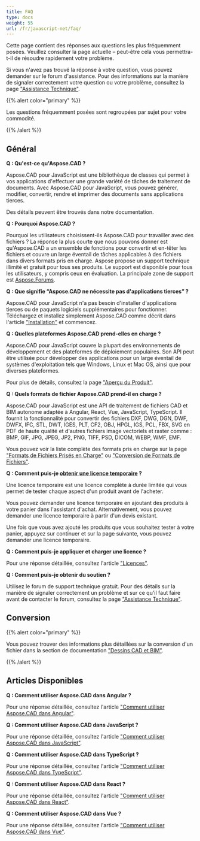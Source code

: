 ```yaml
---
title: FAQ
type: docs
weight: 55
url: /fr/javascript-net/faq/
---
```


Cette page contient des réponses aux questions les plus fréquemment posées. Veuillez consulter la page actuelle – peut-être cela vous permettra-t-il de résoudre rapidement votre problème.

Si vous n'avez pas trouvé la réponse à votre question, vous pouvez demander sur le forum d'assistance. Pour des informations sur la manière de signaler correctement votre question ou votre problème, consultez la page ["Assistance Technique"](/fr/cad/javascript-net/technical-support).

{{% alert color="primary" %}} 

Les questions fréquemment posées sont regroupées par sujet pour votre commodité.

{{% /alert %}}

## **Général**
**Q : Qu'est-ce qu'Aspose.CAD ?**

Aspose.CAD pour JavaScript est une bibliothèque de classes qui permet à vos applications d'effectuer une grande variété de tâches de traitement de documents. Avec Aspose.CAD pour JavaScript, vous pouvez générer, modifier, convertir, rendre et imprimer des documents sans applications tierces.

Des détails peuvent être trouvés dans notre documentation.

**Q : Pourquoi Aspose.CAD ?**

Pourquoi les utilisateurs choisissent-ils Aspose.CAD pour travailler avec des fichiers ? La réponse la plus courte que nous pouvons donner est qu'Aspose.CAD a un ensemble de fonctions pour convertir et en-têter les fichiers et couvre un large éventail de tâches applicables à des fichiers dans divers formats pris en charge. Aspose propose un support technique illimité et gratuit pour tous ses produits. Le support est disponible pour tous les utilisateurs, y compris ceux en évaluation. La principale zone de support est [Aspose.Forums](https://forum.aspose.com/c/cad/19).

**Q : Que signifie “Aspose.CAD ne nécessite pas d'applications tierces” ?**

Aspose.CAD pour JavaScript n'a pas besoin d'installer d'applications tierces ou de paquets logiciels supplémentaires pour fonctionner. Téléchargez et installez simplement Aspose.CAD comme décrit dans l'article ["Installation"](/fr/cad/javascript-net/installation/) et commencez.

**Q : Quelles plateformes Aspose.CAD prend-elles en charge ?**

Aspose.CAD pour JavaScript couvre la plupart des environnements de développement et des plateformes de déploiement populaires. Son API peut être utilisée pour développer des applications pour un large éventail de systèmes d'exploitation tels que Windows, Linux et Mac OS, ainsi que pour diverses plateformes.

Pour plus de détails, consultez la page ["Aperçu du Produit"](/fr/cad/javascript-net/product-overview/).

**Q : Quels formats de fichier Aspose.CAD prend-il en charge ?**

Aspose.CAD pour JavaScript est une API de traitement de fichiers CAD et BIM autonome adaptée à Angular, React, Vue, JavaScript, TypeScript. Il fournit la fonctionnalité pour convertir des fichiers DXF, DWG, DGN, DWF, DWFX, IFC, STL, DWT, IGES, PLT, CF2, OBJ, HPGL, IGS, PCL, FBX, SVG en PDF de haute qualité et d'autres fichiers image vectoriels et raster comme : BMP, GIF, JPG, JPEG, JP2, PNG, TIFF, PSD, DICOM, WEBP, WMF, EMF.

Vous pouvez voir la liste complète des formats pris en charge sur la page ["Formats de Fichiers Prisés en Charge"](/fr/cad/javascript-net/supported-file-formats/) ou ["Conversion de Formats de Fichiers"](/fr/cad/javascript-net/converting-file-formats/).

**Q : Comment puis-je [obtenir une licence temporaire](https://purchase.aspose.com/temporary-license/) ?**

Une licence temporaire est une licence complète à durée limitée qui vous permet de tester chaque aspect d'un produit avant de l'acheter.

Vous pouvez demander une licence temporaire en ajoutant des produits à votre panier dans l'assistant d'achat. Alternativement, vous pouvez demander une licence temporaire à partir d'un devis existant.

Une fois que vous avez ajouté les produits que vous souhaitez tester à votre panier, appuyez sur continuer et sur la page suivante, vous pouvez demander une licence temporaire.

**Q : Comment puis-je appliquer et charger une licence ?**

Pour une réponse détaillée, consultez l'article ["Licences"](/fr/cad/javascript-net/licensing/).

**Q : Comment puis-je obtenir du soutien ?**

Utilisez le forum de support technique gratuit. Pour des détails sur la manière de signaler correctement un problème et sur ce qu'il faut faire avant de contacter le forum, consultez la page ["Assistance Technique"](/fr/cad/javascript-net/technical-support).

## **Conversion**

{{% alert color="primary" %}} 

Vous pouvez trouver des informations plus détaillées sur la conversion d'un fichier dans la section de documentation ["Dessins CAD et BIM"](/fr/cad/javascript-net/cad-and-bim-drawings/).

{{% /alert %}}

## **Articles Disponibles**

**Q : Comment utiliser Aspose.CAD dans Angular ?**

Pour une réponse détaillée, consultez l'article ["Comment utiliser Aspose.CAD dans Angular"](/fr/cad/javascript-net/how-to-use-aspose-cad-in-angular/).

**Q : Comment utiliser Aspose.CAD dans JavaScript ?**

Pour une réponse détaillée, consultez l'article ["Comment utiliser Aspose.CAD dans JavaScript"](/fr/cad/javascript-net/how-to-run-aspose-cad-in-javascript/).

**Q : Comment utiliser Aspose.CAD dans TypeScript ?**

Pour une réponse détaillée, consultez l'article ["Comment utiliser Aspose.CAD dans TypeScript"](/fr/cad/javascript-net/how-to-use-aspose-cad-in-typescript/).

**Q : Comment utiliser Aspose.CAD dans React ?**

Pour une réponse détaillée, consultez l'article ["Comment utiliser Aspose.CAD dans React"](/fr/cad/javascript-net/how-to-use-aspose-cad-in-react/).

**Q : Comment utiliser Aspose.CAD dans Vue ?**

Pour une réponse détaillée, consultez l'article ["Comment utiliser Aspose.CAD dans Vue"](/fr/cad/javascript-net/how-to-use-aspose-cad-in-vue/).

